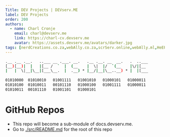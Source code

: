 ```yaml
---
Title: DEV Projects | DEVserv.ME
label: DEV Projects
order: 200
authors:
  - name: Charl Cronje
    email: charl@devserv.me
    link: https://charl-cv.devserv.me
    avatar: https://assets.devserv.me/avatars/darker.jpg
tags: [nerdCreations.co.za,webAlly.co.za,scrServ.online,webAlly.ml,HeEPP,DevServ blog]
---
```


```sh
.__ .__ .__.   ..___ __ .___. __.   .__ .__. __  __.   .  ..___
[__)[__)|  |   |[__ /  `  |  (__    |  \|  |/  `(__    |\/|[__ 
|   |  \|__|\__|[___\__.  |  .__) * |__/|__|\__..__) * |  |[___
                                              
01010000  01010010   01001111   01001010   01000101   01000011 
01010100  01010011   00101110   01000100   01001111   01000011 
01010011  00101110   01001101   01000101 
```

# GitHub Repos

- This repo will become a sub-module of docs.devserv.me.
- Go to [./src/README.md](./src/README.md) for the root of this repo